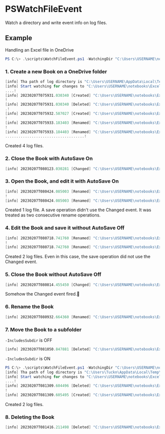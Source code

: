 # PSWatchFileEvent

Watch a directory and write event info on log files.

## Example

Handling an Excel file in OneDrive

```powershell
PS C:\> .\scripts\WatchFileEvent.ps1 -WatchingDir "C:\Users\USERNAME\notebooks\Excel" -FilteredName "*.xls*"
```

### 1. Create a new Book on a OneDrive folder

```powershell
[info] Tha path of log directory is "C:\Users\USERNAME\AppData\Local\Temp\PSWatchFileEvent_GUID"
[info] Start watching for changes to "C:\Users\USERNAME\notebooks\Excel"
....!
[info] 20230207T075931.030340 [Created] "C:\Users\USERNAME\notebooks\Excel\Book1.xlsx" < ""
!
[info] 20230207T075931.030340 [Deleted] "C:\Users\USERNAME\notebooks\Excel\Book1.xlsx" < ""
.!
[info] 20230207T075932.587027 [Created] "C:\Users\USERNAME\notebooks\Excel\Book1.xlsx" < ""
!
[info] 20230207T075933.183403 [Renamed] "C:\Users\USERNAME\notebooks\Excel\{B4849444-26DC-4D89-8B5D-2E4EF261D180}.tmp" < "C:\Users\USERNAME\notebooks\Excel\Book1.xlsx"
!
[info] 20230207T075933.184403 [Renamed] "C:\Users\USERNAME\notebooks\Excel\Book1.xlsx" < "C:\Users\USERNAME\notebooks\Excel\~$Book1.tmp"
....................................!
```

Created 4 log files.

### 2. Close the Book with AutoSave On

```powershell
[info] 20230207T080123.030281 [Changed] "C:\Users\USERNAME\notebooks\Excel\Book1.xlsx" < ""
```

### 3. Open the Book, and edit it with AutoSave On

```powershell
[info] 20230207T080424.085003 [Renamed] "C:\Users\USERNAME\notebooks\Excel\{2368CE5C-DB74-415A-B2A8-6AD5E69778BA}.tmp" < "C:\Users\USERNAME\notebooks\Excel\Book1.xlsx"
!
[info] 20230207T080424.085003 [Renamed] "C:\Users\USERNAME\notebooks\Excel\Book1.xlsx" < "C:\Users\USERNAME\notebooks\Excel\~$Book1.tmp"
```

Created 1 log file.
A save operation didn't use the Changed event. It was treated as two consecutive rename operations.

### 4. Edit the Book and save it without AutoSave Off

```powershell
[info] 20230207T080718.741760 [Renamed] "C:\Users\USERNAME\notebooks\Excel\{17EA83AD-3066-4C08-A7E4-A070927CB7E7}.tmp" < "C:\Users\USERNAME\notebooks\Excel\Book1.xlsx"
!
[info] 20230207T080718.742760 [Renamed] "C:\Users\USERNAME\notebooks\Excel\Book1.xlsx" < "C:\Users\USERNAME\notebooks\Excel\~$Book1.tmp"
```

Created 2 log files.
Even in this case, the save operation did not use the Changed event.

### 5. Close the Book without AutoSave Off

```powershell
[info] 20230207T080814.455450 [Changed] "C:\Users\USERNAME\notebooks\Excel\Book1.xlsx" < ""
```

Somehow the Changed event fired.🤔

### 6. Rename the Book

```powershell
[info] 20230207T080932.664360 [Renamed] "C:\Users\USERNAME\notebooks\Excel\Book1_renamed.xlsx" < "C:\Users\USERNAME\notebooks\Excel\Book1.xlsx"
```

### 7. Move the Book to a subfolder

`-IncludesSubdir` is OFF

```powershell
[info] 20230207T081050.847881 [Deleted] "C:\Users\USERNAME\notebooks\Excel\Book1_renamed.xlsx" < ""
```

`-IncludesSubdir` is ON

```powershell
PS C:\> .\scripts\WatchFileEvent.ps1 -WatchingDir "C:\Users\USERNAME\notebooks\Excel" -FilteredName "*.xls*" -IncludesSubdir
[info] Tha path of log directory is "C:\Users\Tuckn\AppData\Local\Temp\PSWatchFileEvent_GUID"
[info] Start watching for changes to "C:\Users\USERNAME\notebooks\Excel"
....!
[info] 20230207T081309.604496 [Deleted] "C:\Users\USERNAME\notebooks\Excel\Book1_renamed.xlsx" < ""
!
[info] 20230207T081309.605495 [Created] "C:\Users\USERNAME\notebooks\Excel\sub\Book1_renamed.xlsx" < ""
```

Created 2 log files.

### 8. Deleting the Book

```powershell
[info] 20230207T081416.211498 [Deleted] "C:\Users\USERNAME\notebooks\Excel\Book1_renamed.xlsx" < ""
```
